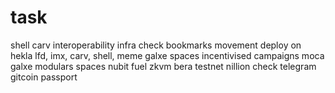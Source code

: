 # task
shell
carv
interoperability infra
check bookmarks
movement
deploy on hekla
lfd, imx, carv, shell, meme
galxe spaces 
incentivised campaigns
moca
galxe modulars spaces
nubit
fuel
zkvm
bera testnet
nillion
check telegram
gitcoin passport
